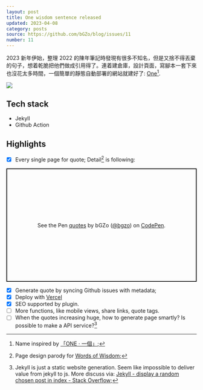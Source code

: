 ```yaml
---
layout: post
title: One wisdom sentence released
updated: 2023-04-08
category: posts
source: https://github.com/bGZo/blog/issues/11
number: 11
---
```


2023 新年伊始，整理 2022 的陳年筆記時發現有很多不知名，但是又捨不得丟棄的句子，想着乾脆把他們做成引用得了。連着建倉庫，設計頁面，寫腳本一套下來也沒花太多時間，一個簡單的靜態自動部署的網站就建好了: [One](https://one.bgzo.cc/)[^2].

![](https://unpkg.com/bgzo@23.1.1/img/one-preview.png)

## Tech stack

- Jekyll
- Github Action

## Highlights

- [x] Every single page for quote; Detail[^1] is following:

<p class="codepen" data-height="300" data-default-tab="html,result" data-slug-hash="wvxWKZb" data-user="bgzo" style="height: 300px; box-sizing: border-box; display: flex; align-items: center; justify-content: center; border: 2px solid; margin: 1em 0; padding: 1em;">
  <span>See the Pen <a href="https://codepen.io/bgzo/pen/wvxWKZb">
  quotes</a> by bGZo (<a href="https://codepen.io/bgzo">@bgzo</a>)
  on <a href="https://codepen.io">CodePen</a>.</span>
</p>
<script async src="https://cpwebassets.codepen.io/assets/embed/ei.js"></script>

- [x] Generate quote by syncing Github issues with metadata;
- [x] Deploy with [Vercel](https://vercel.com)
- [x] SEO supported by plugin.
- [ ] More functions, like mobile views, share links, quote tags.
- [ ] When the quotes increasing huge, how to generate page smartly? Is possible to make a API service?[^3]

[^1]: Page design parody for [Words of Wisdom](https://wordsofwisdom.app/);
[^2]: Name inspired by [「ONE · 一個」](https://wufazhuce.com/);
[^3]: Jekyll is just a static website generation. Seem like impossible to deliver value from jekyll to js. More discuss via: [Jekyll - display a random chosen post in index - Stack Overflow](https://stackoverflow.com/questions/31490789);  